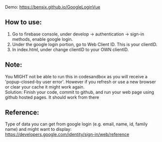 Demo: https://bensjx.github.io/GoogleLoginVue

## How to use:

1. Go to firebase console, under develop -> authentication -> sign-in methods, enable google login.
2. Under the google login portion, go to Web Client ID. This is your clientID.
3. In index.html, under change clientID to your OWN clientID.

## Note:

You MIGHT not be able to run this in codesandbox as you will receive a 'popup-closed-by user
error'. However if you refresh or use a new browser or clear your cache it might work again.<br>
Solution: Finish your code, commit to github, and run your web page using github hosted pages.
It should work from there

## Reference:

Type of data you can get from google login (e.g. email, name, id, family name) and might want to display:
https://developers.google.com/identity/sign-in/web/reference
